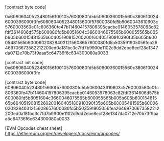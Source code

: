 [contract byte code]

0x608060405234801561001057600080fd5b50600360015560c3806100246000396000f3fe6080604052348015600f57600080fd5b5060043610603c5760003560e01c806360fe47b114604157806395cacbe0146053578063c82fdf3614606d575b600080fd5b6051604c3660046075565b600055565b005b605b60015481565b60405190815260200160405180910390f35b605b60005481565b600060208284031215608657600080fd5b503591905056fea26469706673582212200ed0a181bc3c7fd7b9900e1102c9dd2ebe8ecf28e1347da0712e70b73f9aaa5c64736f6c634300080a0033

[contract init code]
0x608060405234801561001057600080fd5b50600360015560c3806100246000396000f3fe

[contract byte code]
6080604052348015600f57600080fd5b5060043610603c5760003560e01c806360fe47b114604157806395cacbe0146053578063c82fdf3614606d575b600080fd5b6051604c3660046075565b600055565b005b605b60015481565b60405190815260200160405180910390f35b605b60005481565b600060208284031215608657600080fd5b503591905056fea26469706673582212200ed0a181bc3c7fd7b9900e1102c9dd2ebe8ecf28e1347da0712e70b73f9aaa5c64736f6c634300080a0033

[EVM Opcodes cheat sheet]
https://ethereum.org/en/developers/docs/evm/opcodes/
